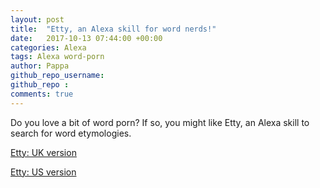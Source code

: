 ```yaml
---
layout: post
title:  "Etty, an Alexa skill for word nerds!"
date:   2017-10-13 07:44:00 +00:00
categories: Alexa
tags: Alexa word-porn
author: Pappa
github_repo_username: 
github_repo : 
comments: true
---
```


Do you love a bit of word porn? If so, you might like Etty, an Alexa skill to search for word etymologies.

<a href="https://goo.gl/6WRHPe">Etty: UK version</a>

<a href="https://goo.gl/Nv241Z">Etty: US version</a>